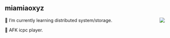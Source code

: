 ## miamiaoxyz 

<a href="https://github.com/anuraghazra/convoychat">
  <img align="right" src="https://github-readme-stats.vercel.app/api?username=miamia0&show_icons=true&theme=tokyonight" />
</a>

🌱 I’m currently learning distributed system/storage.

🤔 AFK icpc player.

<!--
**miamia0/miamia0** is a ✨ _special_ ✨ repository because its `README.md` (this file) appears on your GitHub profile.

Here are some ideas to get you started:

- 🔭 I’m currently working on ...
- 🌱 I’m currently learning ...
- 👯 I’m looking to collaborate on ...
- 🤔 I’m looking for help with ...
- 💬 Ask me about ...
- 📫 How to reach me: ...
- 😄 Pronouns: ...
- ⚡ Fun fact: ...
-->
